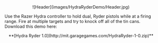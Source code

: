 <center>![Header](images/HydraRyderDemo/Header.jpg)</center>

Use the Razer Hydra controller to hold dual, Ryder pistols while at a firing range.  Fire at multiple targets and try to knock off all of the tin cans.  Download this demo here:

<center>**[Hydra Ryder 1.0](http://mit.garagegames.com/HydraRyder-1-0.zip)**</center>